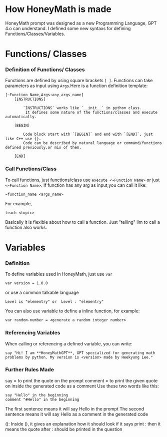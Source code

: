 # How HoneyMath is made

HoneyMath prompt was designed as a new Programming Language, GPT 4.o can understand.
I defined some new syntaxs for defining Functions/Classes/Variables.

# Functions/ Classes
### Definition of Functions/ Classes

Functions are defined by using square brackets `[ ]`. Functions can take parameters as input using `Args`.Here is a function definition template:

```
[~Function Name,Args:any_args_name]
    [INSTRUCTIONS]

        `INSTRUCTIONS` works like `__init__` in python class.
         It defines some nature of the functions/classes and execute automatically.

    [BEGIN]

        Code block start with `[BEGIN]` and end with `[END]`, just like C++ use {}.
        Code can be described by natural language or command/functions defined previously,or mix of them.

    [END]
```

### Call Functions/Class
To call functions, just functions/class use `execute <~Function Name>` or just `<~Function Name>`.
If function has any arg as input,you can call it like:

```
~function_name <args_name>
```

For example,

```
teach <topic>
```

Basically it is flexible about how to call a function. Just "telling" llm to call a function also works.

# Variables

### Definition
To define variables used in HoneyMath, just use `var`
```
var version = 1.0.0
```

or use a common talkable language

```
Level is "elementry" or  Level : "elementry"
```

You can also use variable to define a inline function, for example:

```
var random-number = <generate a random integer number>
```

### Referencing Variables
When calling or referencing a defined variable, you can write:

```
say "Hi! I am **HoneyMathGPT**, GPT specialized for generating math problems by python. My version is <version> made by Heekyung Lee."
```
### Further Rules Made
say = to print the quote on the prompt
comment = to print the given quote on inside the generated code as a comment
Use these two words like this:

```
say "Hello" in the beginning
comment "#Hello" in the beginning
```
The first sentence means it will say Hello in the prompt
The second sentence means it will say Hello as a comment in the generated code

(): Inside (), it gives an explanation how it should look
if it says print : then it means the quote after : should be printed in the question